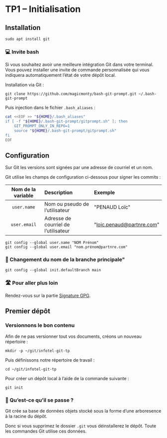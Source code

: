 # TP1 – Initialisation

## Installation

```console
sudo apt install git
```

### 💻 Invite bash

Si vous souhaitez avoir une meilleure intégration Git dans votre terminal.
Vous pouvez installer une invite de commande personnalisée qui vous
indiquera automatiquement l’état de votre dépôt local.

Installation via Git :

```console
git clone https://github.com/magicmonty/bash-git-prompt.git ~/.bash-git-prompt
```

Puis injection dans le fichier `.bash_aliases` :

```bash title="~/.bash_aliases"
cat <<EOF >> "${HOME}/.bash_aliases"
if [ -f "${HOME}/.bash-git-prompt/gitprompt.sh" ]; then
    GIT_PROMPT_ONLY_IN_REPO=1
    source "${HOME}/.bash-git-prompt/gitprompt.sh"
fi
EOF
```

## Configuration

Sur Git les versions sont signées par une adresse de courriel et un nom.

Git utilise les champs de configuration ci-dessous pour signer les commits :

| Nom de la variable | Description                          | Exemple                   |
| :----------------: | :----------------------------------- | :------------------------ |
|    `user.name`     | Nom ou pseudo de l’utilisateur       | "PENAUD Loïc"             |
|    `user.email`    | Adresse de courriel de l’utilisateur | "loic.penaud@partnre.com" |

```console
git config --global user.name "NOM Prénom"
git config --global user.email "nom.prénom@partnre.com"
```

### 📍 Changement du nom de la branche principale"

```console
git config --global init.defaultBranch main
```

### 🛣️ Pour aller plus loin

Rendez-vous sur la partie [Signature GPG](../gpg.md).

## Premier dépôt

### Versionnons le bon contenu

Afin de ne pas versionner tout vos documents, créons un nouveau répertoire :

```console
mkdir -p ~/git/infotel-git-tp
```

Puis définissons notre répertoire de travail :

```console
cd ~/git/infotel-git-tp
```

Pour créer un dépôt local à l’aide de la commande suivante :

```console
git init
```

### 📝 Qu’est-ce qu’il se passe ?

Git crée sa base de données objets stocké sous la forme d’une arboresence
à la racine du dépôt.

Donc si vous supprimez le dossier `.git` vous déinstallerez le dépôt.
Toute les commandes Git utilise ces données.
